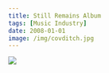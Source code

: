 ```yaml
---
title: Still Remains Album
tags: [Music Industry]
date: 2008-01-01
image: /img/covditch.jpg
---
```


![](/img/back.jpg)